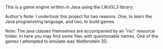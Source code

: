 This is a game engine written in Java using the LWJGL3 library.

Author's Note: I undertook this project for two reasons. One, to learn the Java programming language, and two, to build games. 

Note: The java classes themselves are accompanied by an "rsc" resource folder. In here you may find some files with questionable names. One of the games I attempted to emulate was Wolfenstein 3D.
